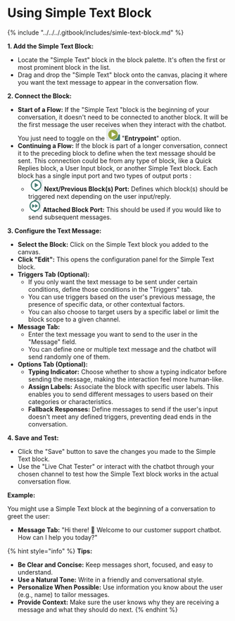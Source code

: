 # Using Simple Text Block

{% include "../../../.gitbook/includes/simle-text-block.md" %}

**1. Add the Simple Text Block:**

* Locate the "Simple Text" block in the block palette. It's often the first or most prominent block in the list.
* Drag and drop the "Simple Text" block onto the canvas, placing it where you want the text message to appear in the conversation flow.

**2. Connect the Block:**

* **Start of a Flow:** If the "Simple Text "block is the beginning of your conversation, it doesn't need to be connected to another block. It will be the first message the user receives when they interact with the chatbot. You just need to toggle on the ![](<../../../.gitbook/assets/image (17).png>) "**Entrypoint**" option.
* **Continuing a Flow:** If the block is part of a longer conversation, connect it to the preceding block to define when the text message should be sent. This connection could be from any type of block, like a Quick Replies block, a User Input block, or another Simple Text block. Each block has a single input port and two types of output ports :&#x20;
  * ![](<../../../.gitbook/assets/image (15).png>) **Next/Previous Block(s) Port:** Defines which block(s) should be triggered next depending on the user input/reply.
  * ![](<../../../.gitbook/assets/image (16).png>) **Attached Block Port:** This should be used if you would like to send subsequent messages.

**3. Configure the Text Message:**

* **Select the Block:** Click on the Simple Text block you added to the canvas.
* **Click "Edit":** This opens the configuration panel for the Simple Text block.
* **Triggers Tab (Optional):**
  * If you only want the text message to be sent under certain conditions, define those conditions in the "Triggers" tab.
  * You can use triggers based on the user's previous message, the presence of specific data, or other contextual factors.
  * You can also choose to target users by a specific label or limit the block scope to a given channel.
* **Message Tab:**
  * Enter the text message you want to send to the user in the "Message" field.
  * You can define one or multiple text message and the chatbot will send randomly one of them.
* **Options Tab (Optional):**
  * **Typing Indicator:** Choose whether to show a typing indicator before sending the message, making the interaction feel more human-like.
  * **Assign Labels:** Associate the block with specific user labels. This enables you to send different messages to users based on their categories or characteristics.
  * **Fallback Responses:** Define messages to send if the user's input doesn't meet any defined triggers, preventing dead ends in the conversation.

**4. Save and Test:**

* Click the "Save" button to save the changes you made to the Simple Text block.
* Use the "Live Chat Tester" or interact with the chatbot through your chosen channel to test how the Simple Text block works in the actual conversation flow.

**Example:**

You might use a Simple Text block at the beginning of a conversation to greet the user:

* **Message Tab:** "Hi there! 👋 Welcome to our customer support chatbot. How can I help you today?"

{% hint style="info" %}
**Tips:**

* **Be Clear and Concise:** Keep messages short, focused, and easy to understand.
* **Use a Natural Tone:** Write in a friendly and conversational style.
* **Personalize When Possible:** Use information you know about the user (e.g., name) to tailor messages.
* **Provide Context:** Make sure the user knows why they are receiving a message and what they should do next.
{% endhint %}
